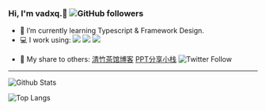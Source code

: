 ### Hi, I'm **vadxq**.👋 ![GitHub followers](https://img.shields.io/github/followers/vadxq?style=social)

<!-- - 🏢  I’m currently working at  -->
<!-- - 🌱 I use daily: -->
- 🚀 I’m currently learning Typescript & Framework Design.
- 💻  I work using: ![](https://img.shields.io/badge/-JavaScript-yellow) ![](https://img.shields.io/badge/-React-blue) ![](https://img.shields.io/badge/-Vuejs-green)
<!-- - 🌱 I’m currently learning Typescript & Framework Design. -->
- 💬  My share to others: [清竹茶馆博客](https://blog.vadxq.com) [PPT分享小栈](https://ppt.vadxq.com) ![Twitter Follow](https://img.shields.io/twitter/follow/vadxq?style=social)
<!-- - 👯 I’m looking to collaborate on ... -->
<!-- - 🤔 I’m looking for help with ... -->
<!-- - 💬 Ask me about ... -->
<!-- - 📫 How to reach me: <a href="https://blog.vadxq.com">清竹茶馆</a> -->
<!-- - 😄 Pronouns: ... -->
<!-- - ⚡ Fun fact: ... -->

---

![Github Stats](https://github-readme-stats.vercel.app/api?username=vadxq&show_icons=true&count_private=true)

![Top Langs](https://github-readme-stats.vercel.app/api/top-langs/?username=vadxq&layout=compact)

<!-- #### Pinned

<div>
  <a href="https://github.com/vadxq/koa-nuxt-blog">
    <img src="https://github-readme-stats.vercel.app/api/pin/?username=vadxq&repo=koa-nuxt-blog" />
  </a>

  <a href="https://github.com/vadxq/pushQQlove">
    <img src="https://github-readme-stats.vercel.app/api/pin/?username=vadxq&repo=pushQQlove" />
  </a>

  <a href="https://github.com/vadxq/short_url_nodejs">
    <img src="https://github-readme-stats.vercel.app/api/pin/?username=vadxq&repo=short_url_nodejs" />
  </a>

  <a href="https://github.com/vadxq/teahouse-shop">
    <img src="https://github-readme-stats.vercel.app/api/pin/?username=vadxq&repo=teahouse-shop" />
  </a>

  <a href="https://github.com/vadxq/egg-webpack-vue_react">
    <img src="https://github-readme-stats.vercel.app/api/pin/?username=vadxq&repo=egg-webpack-vue_react" />
  </a>
</div> -->
